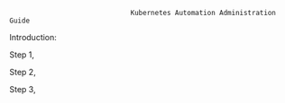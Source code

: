                                   Kubernetes Automation Administration Guide
Introduction:

  Step 1, 


  Step 2, 


  Step 3, 

  
